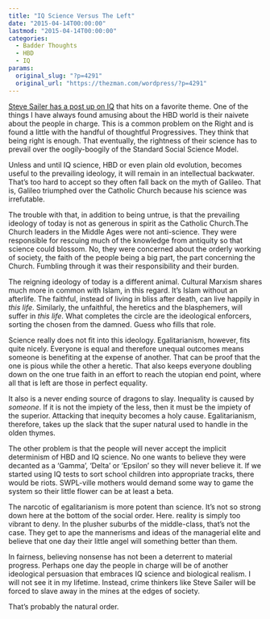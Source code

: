 ```yaml
---
title: "IQ Science Versus The Left"
date: "2015-04-14T00:00:00"
lastmod: "2015-04-14T00:00:00"
categories:
  - Badder Thoughts
  - HBD
  - IQ
params:
  original_slug: "?p=4291"
  original_url: "https://thezman.com/wordpress/?p=4291"
---
```


<a href="http://www.unz.com/isteve/estimating-iq-with-brain-scans/"
rel="noopener" target="_blank">Steve Sailer has a post up on IQ</a> that
hits on a favorite theme. One of the things I have always found amusing
about the HBD world is their naivete about the people in charge. This is
a common problem on the Right and is found a little with the handful of
thoughtful Progressives. They think that being right is enough. That
eventually, the rightness of their science has to prevail over the
oogily-boogily of the Standard Social Science Model.

Unless and until IQ science, HBD or even plain old evolution, becomes
useful to the prevailing ideology, it will remain in an intellectual
backwater. That’s too hard to accept so they often fall back on the myth
of Galileo. That is, Galileo triumphed over the Catholic Church because
his science was irrefutable.

The trouble with that, in addition to being untrue, is that the
prevailing ideology of today is not as generous in spirit as the
Catholic Church.The Church leaders in the Middle Ages were not
anti-science. They were responsible for rescuing much of the knowledge
from antiquity so that science could blossom. No, they were concerned
about the orderly working of society, the faith of the people being a
big part, the part concerning the Church. Fumbling through it was their
responsibility and their burden.

The reigning ideology of today is a different animal. Cultural Marxism
shares much more in common with Islam, in this regard. It’s Islam
without an afterlife. The faithful, instead of living in bliss after
death, can live happily in *this life*. Similarly, the unfaithful, the
heretics and the blasphemers, will suffer in *this life*. What completes
the circle are the ideological enforcers, sorting the chosen from the
damned. Guess who fills that role.

Science really does not fit into this ideology. Egalitarianism, however,
fits quite nicely. Everyone is equal and therefore unequal outcomes
means someone is benefiting at the expense of another. That can be proof
that the one is pious while the other a heretic. That also keeps
everyone doubling down on the one true faith in an effort to reach the
utopian end point, where all that is left are those in perfect equality.

It also is a never ending source of dragons to slay. Inequality is
caused by *someone*. If it is not the impiety of the less, then it must
be the impiety of the superior. Attacking that inequity becomes a holy
cause. Egalitarianism, therefore, takes up the slack that the super
natural used to handle in the olden thymes.

The other problem is that the people will never accept the implicit
determinism of HBD and IQ science. No one wants to believe they were
decanted as a ‘Gamma’, ‘Delta’ or ‘Epsilon’ so they will never believe
it. If we started using IQ tests to sort school children into
appropriate tracks, there would be riots. SWPL-ville mothers would
demand some way to game the system so their little flower can be at
least a beta.

The narcotic of egalitarianism is more potent than science. It’s not so
strong down here at the bottom of the social order. Here. reality is
simply too vibrant to deny. In the plusher suburbs of the middle-class,
that’s not the case. They get to ape the mannerisms and ideas of the
managerial elite and believe that one day their little angel will
something better than them.

In fairness, believing nonsense has not been a deterrent to material
progress. Perhaps one day the people in charge will be of another
ideological persuasion that embraces IQ science and biological realism.
I will not see it in my lifetime. Instead, crime thinkers like Steve
Sailer will be forced to slave away in the mines at the edges of
society.

That’s probably the natural order.
